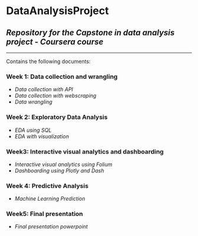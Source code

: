# **DataAnalysisProject**
## *Repository for the Capstone in data analysis project - Coursera course*

---

Contains the following documents:

### Week 1: Data collection and wrangling
- *Data collection with API*
- *Data collection with webscraping*
- *Data wrangling*

### Week 2: Exploratory Data Analysis
- *EDA using SQL*
- *EDA with visualization*

### Week3: Interactive visual analytics and dashboarding
- *Interactive visual analytics using Folium*
- *Dashboarding using Plotly and Dash*

### Week 4: Predictive Analysis
- *Machine Learning Prediction*

### Week5: Final presentation
- *Final presentation powerpoint*

